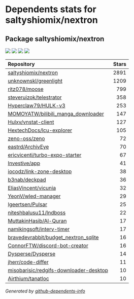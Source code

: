 # Dependents stats for saltyshiomix/nextron

## Package saltyshiomix/nextron

[![](https://img.shields.io/static/v1?label=Used%20by&message=1273&color=informational&logo=slickpic)](https://github.com/saltyshiomix/nextron/network/dependents)
[![](https://img.shields.io/static/v1?label=Used%20by%20(public)&message=26&color=informational&logo=slickpic)](https://github.com/saltyshiomix/nextron/network/dependents)
[![](https://img.shields.io/static/v1?label=Used%20by%20(private)&message=1247&color=informational&logo=slickpic)](https://github.com/saltyshiomix/nextron/network/dependents)
[![](https://img.shields.io/static/v1?label=Used%20by%20(stars)&message=2891&color=informational&logo=slickpic)](https://github.com/saltyshiomix/nextron/network/dependents)

| Repository | Stars  |
| :--------  | -----: |
|[saltyshiomix/nextron](https://github.com/saltyshiomix/nextron) | 2891 |
|[unknownskl/greenlight](https://github.com/unknownskl/greenlight) | 1209 |
|[ritz078/moose](https://github.com/ritz078/moose) | 799 |
|[steveruizok/telestrator](https://github.com/steveruizok/telestrator) | 358 |
|[Hyperclaw79/HULK-v3](https://github.com/Hyperclaw79/HULK-v3) | 253 |
|[MOMOYATW/bilibili_manga_downloader](https://github.com/MOMOYATW/bilibili_manga_downloader) | 147 |
|[Hulxv/vnstat-client](https://github.com/Hulxv/vnstat-client) | 127 |
|[HextechDocs/lcu-explorer](https://github.com/HextechDocs/lcu-explorer) | 105 |
|[zeno-oss/zeno](https://github.com/zeno-oss/zeno) | 72 |
|[eastrd/ArchivEye](https://github.com/eastrd/ArchivEye) | 70 |
|[ericvicenti/turbo-expo-starter](https://github.com/ericvicenti/turbo-expo-starter) | 67 |
|[Investive/app](https://github.com/Investive/app) | 41 |
|[iocodz/link-zone-desktop](https://github.com/iocodz/link-zone-desktop) | 38 |
|[b3nab/deckpad](https://github.com/b3nab/deckpad) | 36 |
|[EliasVincent/vicunia](https://github.com/EliasVincent/vicunia) | 32 |
|[YeonV/wled-manager](https://github.com/YeonV/wled-manager) | 29 |
|[lgeertsen/Pulsar](https://github.com/lgeertsen/Pulsar) | 25 |
|[niteshbalusu11/lndboss](https://github.com/niteshbalusu11/lndboss) | 22 |
|[MuttakinHasib/Al-Quran](https://github.com/MuttakinHasib/Al-Quran) | 17 |
|[namikingsoft/interv-timer](https://github.com/namikingsoft/interv-timer) | 17 |
|[bravedevrabbit/budget_nextron_sqlite](https://github.com/bravedevrabbit/budget_nextron_sqlite) | 16 |
|[ConnorFTW/discord-bot-creator](https://github.com/ConnorFTW/discord-bot-creator) | 16 |
|[Dysperse/Dysperse](https://github.com/Dysperse/Dysperse) | 14 |
|[jherr/code-differ](https://github.com/jherr/code-differ) | 11 |
|[misobarisic/redgifs-downloader-desktop](https://github.com/misobarisic/redgifs-downloader-desktop) | 10 |
|[Airthium/tanatloc](https://github.com/Airthium/tanatloc) | 10 |

_Generated by [github-dependents-info](https://github.com/nvuillam/github-dependents-info)_